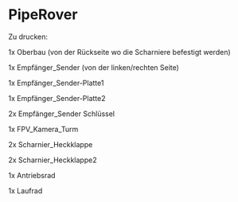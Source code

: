 # PipeRover
Zu drucken:

1x Oberbau (von der Rückseite wo die Scharniere befestigt werden)

1x Empfänger_Sender (von der linken/rechten Seite)

1x Empfänger_Sender-Platte1

1x Empfänger_Sender-Platte2

2x Empfänger_Sender Schlüssel

1x FPV_Kamera_Turm

2x Scharnier_Heckklappe

2x Scharnier_Heckklappe2

1x Antriebsrad 

1x Laufrad
